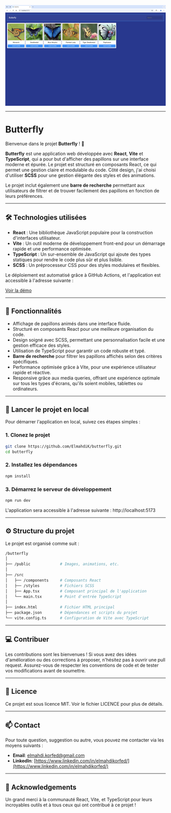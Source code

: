 <p align="center">
  <img src="./public/screenshot.png">
</p>

---

# Butterfly

Bienvenue dans le projet **Butterfly** ! 🦋

**Butterfly** est une application web développée avec **React**, **Vite** et **TypeScript**, qui a pour but d'afficher des papillons sur une interface moderne et épurée. Le projet est structuré en composants React, ce qui permet une gestion claire et modulable du code. Côté design, j'ai choisi d'utiliser **SCSS** pour une gestion élégante des styles et des animations. 

Le projet inclut également une **barre de recherche** permettant aux utilisateurs de filtrer et de trouver facilement des papillons en fonction de leurs préférences.

---

## 🛠️ Technologies utilisées

- **React** : Une bibliothèque JavaScript populaire pour la construction d'interfaces utilisateur.
- **Vite** : Un outil moderne de développement front-end pour un démarrage rapide et une performance optimisée.
- **TypeScript** : Un sur-ensemble de JavaScript qui ajoute des types statiques pour rendre le code plus sûr et plus lisible.
- **SCSS** : Un préprocesseur CSS pour des styles modulaires et flexibles.

Le déploiement est automatisé grâce à GitHub Actions, et l'application est accessible à l'adresse suivante : 

<a href="https://elmahdik.github.io/butterfly/" target="_blank">Voir la démo</a>

---

## 🎨 Fonctionnalités

- Affichage de papillons animés dans une interface fluide.
- Structuré en composants React pour une meilleure organisation du code.
- Design soigné avec SCSS, permettant une personnalisation facile et une gestion efficace des styles.
- Utilisation de TypeScript pour garantir un code robuste et typé.
- **Barre de recherche** pour filtrer les papillons affichés selon des critères spécifiques.
- Performance optimisée grâce à Vite, pour une expérience utilisateur rapide et réactive.
- Responsive grâce aux media queries, offrant une expérience optimale sur tous les types d'écrans, qu'ils soient mobiles, tablettes ou ordinateurs.
---

## 🚀 Lancer le projet en local

Pour démarrer l'application en local, suivez ces étapes simples :

### 1. Clonez le projet

```bash
git clone https://github.com/ElmahdiK/butterfly.git
cd butterfly
```

### 2. Installez les dépendances

```bash
npm install
```

### 3. Démarrez le serveur de développement

```bash
npm run dev
```

L'application sera accessible à l'adresse suivante : http://localhost:5173

---

## ⚙️ Structure du projet

Le projet est organisé comme suit :

```bash
/butterfly
│
├── /public             # Images, animations, etc.
│
├── /src
│   ├── /components     # Composants React
│   ├── /styles         # Fichiers SCSS
│   ├── App.tsx         # Composant principal de l'application
│   └── main.tsx        # Point d'entrée TypeScript
│
├── index.html          # Fichier HTML principal
├── package.json        # Dépendances et scripts du projet
└── vite.config.ts      # Configuration de Vite avec TypeScript
```

---
## 💻 Contribuer

Les contributions sont les bienvenues ! Si vous avez des idées d'amélioration ou des corrections à proposer, n'hésitez pas à ouvrir une pull request. Assurez-vous de respecter les conventions de code et de tester vos modifications avant de soumettre.

---

## 📄 Licence
Ce projet est sous licence MIT. Voir le fichier LICENCE pour plus de détails.

---

## 📫 Contact

Pour toute question, suggestion ou autre, vous pouvez me contacter via les moyens suivants :

- **Email**: [elmahdi.korfed@gmail.com](mailto:elmahdi.korfed@gmail.com)
- **LinkedIn**: [https://www.linkedin.com/in/elmahdikorfed/](https://www.linkedin.com/in/elmahdikorfed/)


---

## 🌟 Acknowledgements
Un grand merci à la communauté React, Vite, et TypeScript pour leurs incroyables outils et à tous ceux qui ont contribué à ce projet !